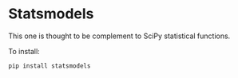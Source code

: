 # Statsmodels

This one is thought to be complement to SciPy statistical functions.

To install:

`pip install statsmodels`
